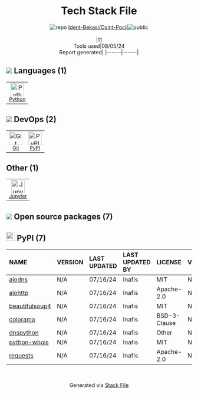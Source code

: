 <!--
&lt;--- Readme.md Snippet without images Start ---&gt;
## Tech Stack
Ident-Bekasi/Osint-Pocil is built on the following main stack:

- [Python](https://www.python.org) – Languages
- [Jupyter](http://jupyter.org) – Data Science Notebooks

Full tech stack [here](/techstack.md)

&lt;--- Readme.md Snippet without images End ---&gt;

&lt;--- Readme.md Snippet with images Start ---&gt;
## Tech Stack
Ident-Bekasi/Osint-Pocil is built on the following main stack:

- <img width='25' height='25' src='https://img.stackshare.io/service/993/pUBY5pVj.png' alt='Python'/> [Python](https://www.python.org) – Languages
- <img width='25' height='25' src='https://img.stackshare.io/service/4190/fGBUdNf__400x400.jpg' alt='Jupyter'/> [Jupyter](http://jupyter.org) – Data Science Notebooks

Full tech stack [here](/techstack.md)

&lt;--- Readme.md Snippet with images End ---&gt;
-->
<div align="center">

# Tech Stack File
![](https://img.stackshare.io/repo.svg "repo") [Ident-Bekasi/Osint-Pocil](https://github.com/Ident-Bekasi/Osint-Pocil)![](https://img.stackshare.io/public_badge.svg "public")
<br/><br/>
|11<br/>Tools used|08/05/24 <br/>Report generated|
|------|------|
</div>

## <img src='https://img.stackshare.io/languages.svg'/> Languages (1)
<table><tr>
  <td align='center'>
  <img width='36' height='36' src='https://img.stackshare.io/service/993/pUBY5pVj.png' alt='Python'>
  <br>
  <sub><a href="https://www.python.org">Python</a></sub>
  <br>
  <sub></sub>
</td>

</tr>
</table>

## <img src='https://img.stackshare.io/devops.svg'/> DevOps (2)
<table><tr>
  <td align='center'>
  <img width='36' height='36' src='https://img.stackshare.io/service/1046/git.png' alt='Git'>
  <br>
  <sub><a href="http://git-scm.com/">Git</a></sub>
  <br>
  <sub></sub>
</td>

<td align='center'>
  <img width='36' height='36' src='https://img.stackshare.io/service/12572/-RIWgodF_400x400.jpg' alt='PyPI'>
  <br>
  <sub><a href="https://pypi.org/">PyPI</a></sub>
  <br>
  <sub></sub>
</td>

</tr>
</table>

## Other (1)
<table><tr>
  <td align='center'>
  <img width='36' height='36' src='https://img.stackshare.io/service/4190/fGBUdNf__400x400.jpg' alt='Jupyter'>
  <br>
  <sub><a href="http://jupyter.org">Jupyter</a></sub>
  <br>
  <sub></sub>
</td>

</tr>
</table>


## <img src='https://img.stackshare.io/group.svg' /> Open source packages (7)</h2>

## <img width='24' height='24' src='https://img.stackshare.io/service/12572/-RIWgodF_400x400.jpg'/> PyPI (7)

|NAME|VERSION|LAST UPDATED|LAST UPDATED BY|LICENSE|VULNERABILITIES|
|:------|:------|:------|:------|:------|:------|
|[aiodns](https://pypi.org/project/aiodns)|N/A|07/16/24|Inafis |MIT|N/A|
|[aiohttp](https://pypi.org/project/aiohttp)|N/A|07/16/24|Inafis |Apache-2.0|N/A|
|[beautifulsoup4](https://pypi.org/project/beautifulsoup4)|N/A|07/16/24|Inafis |MIT|N/A|
|[colorama](https://pypi.org/project/colorama)|N/A|07/16/24|Inafis |BSD-3-Clause|N/A|
|[dnspython](https://pypi.org/project/dnspython)|N/A|07/16/24|Inafis |Other|N/A|
|[python-whois](https://pypi.org/project/python-whois)|N/A|07/16/24|Inafis |MIT|N/A|
|[requests](https://pypi.org/project/requests)|N/A|07/16/24|Inafis |Apache-2.0|N/A|

<br/>
<div align='center'>

Generated via [Stack File](https://github.com/marketplace/stack-file)
